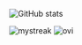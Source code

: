 ![GitHub stats](https://github-readme-stats.vercel.app/api?username=Valpuia)

<img src="https://github-readme-streak-stats.herokuapp.com/?user=Valpuia&theme=tokyonight" alt="mystreak"/>

<img src="https://github-readme-stats.vercel.app/api/top-langs?username=Valpuia&show_icons=true&locale=en&layout=compact&theme=chartreuse-dark" alt="ovi" />
